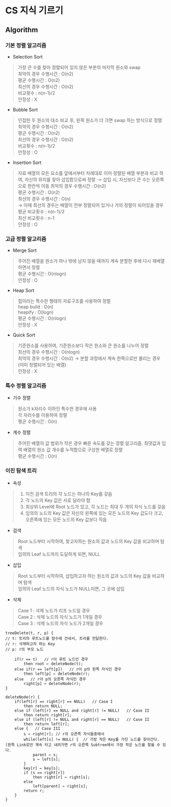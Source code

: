 # CS 지식 기르기

## Algorithm

### 기본 정렬 알고리즘
- Selection Sort
> 가장 큰 수를 찾아 정렬되어 있지 않은 부분의 마지막 원소와 swap <br>
> 최악의 경우 수행시간 : O(n2) <br>
> 평균 수행시간 : O(n2) <br>
> 최선의 경우 수행시간 : O(n2) <br>
> 비교횟수 : n(n-1)/2 <br>
> 안정성 : X <br>

- Bubble Sort
> 인접한 두 원소의 대소 비교 후, 왼쪽 원소가 더 크면 swap 하는 방식으로 정렬 <br>
> 최악의 경우 수행시간 : O(n2) <br>
> 평균 수행시간 : O(n2) <br>
> 최선의 경우 수행시간 : O(n2) <br>
> 비교횟수 : n(n-1)/2 <br>
> 안정성 : O <br>

- Insertion Sort
> 자료 배열의 모든 요소를 앞에서부터 차례대로 이미 정렬된 배열 부분과 비교 하여, 자신의 위치를 찾아 삽입함으로써 정렬 -> 삽입 시, 자신보다 큰 수는 오른쪽으로 한칸씩 이동
> 최악의 경우 수행시간 : O(n2) <br>
> 평균 수행시간 : O(n2) <br>
> 최선의 경우 수행시간 : O(n) <br> -> 이때 최선의 경우는 배열이 전부 정렬되어 있거나 거의 정렬이 되어있을 경우
> 평균 비교횟수 : n(n-1)/2 <br>
> 최선 비교횟수 : n-1 <br> 
> 안정성 : O <br>

### 고급 정렬 알고리즘
- Merge Sort
> 주어진 배열을 원소가 하나 밖에 남지 않을 때까지 계속 분할한 후에 다시 재배열 하면서 정렬 <br>
> 평균 수행시간 : O(nlogn) <br>
> 안정성 : O <br>

- Heap Sort
> 힙이라는 특수한 형태의 자료구조를 사용하여 정렬 <br>
> heap build : O(n) <br>
> heapify : O(logn) <br>
> 평균 수행시간 : O(nlogn) <br>
> 안정성 : X <br>

- Quick Sort
> 기준원소를 사용하여, 기준원소보다 작은 원소와 큰 원소를 나누어 정렬 <br>
> 최선의 경우 수행시간 : O(nlogn) <br>
> 최악의 경우 수행시간 : O(n2) -> 분할 과정에서 계속 한쪽으로만 몰리는 경우 (이미 정렬되어 있는 배열) <br>
> 안정성 : X <br>

### 특수 정렬 알고리즘
- 기수 정렬
> 원소가 k자리수 이하인 특수한 경우에 사용 <br>
> 각 자리수를 이용하여 정렬 <br>
> 평균 수행시간 : O(n) <br>

- 계수 정렬
> 주어진 배열의 값 범위가 작은 경우 빠른 속도를 갖는 정렬 알고리즘. 최댓값과 입력 배열의 원소 값 개수를 누적합으로 구성한 배열로 정렬 <br>
> 평균 수행시간 : O(n) <br>

### 이진 탐색 트리
- 속성
> 1. 이진 검색 트리의 각 노드는 하나의 Key를 갖음 <br>
> 2. 각 노드의 Key 값은 서로 달라야 함 <br>
> 3. 최상위 Level에 Root 노드가 있고, 각 노드는 최대 두 개의 자식 노드를 갖음 <br>
> 4. 임의의 노드의 Key 값은 자신의 왼쪽에 있는 모든 노드의 Key 값도다 크고, 오른쪽에 있는 모든 노드의 Key 값보다 작음 <br>

- 검색
> Root 노드부터 시작하여, 찾고자하는 원소의 값과 노드의 Key 값을 비교하며 탐색 <br>
> 임의의 Leaf 노드까지 도달하게 되면, NULL <br>

- 삽입
> Root 노드부터 시작하여, 삽입하고자 하는 원소의 값과 노드의 Key 값을 비교하며 탐색 <br>
> 임의의 Leaf 노드의 자식 노드가 NULL이면, 그 곳에 삽입 <br>

- 삭제
> Case 1 : 삭제 노드가 리프 노드일 경우 <br>
> Case 2 : 삭제 노드의 자식 노드가 1개일 경우 <br>
> Case 3 : 삭제 노드의 자식 노드가 2개일 경우 <br>

``` 
treeDelete(t, r, p) {
// t: 트리의 루트노드를 함수에 건네서, 트리를 전달한다.
// r: 삭제하고자 하는 Key
// p: r의 부모 노드

    if(r == t)   // r이 루트 노드인 경우
    	then root ← deleteNode(t);
    else if(r == left[p])   // r이 p의 왼쪽 자식인 경우
    	then left[p] ← deleteNode(r);
    else   // r이 p의 오른쪽 자식인 경우
    	right[p] ← deleteNode(r);
}

deleteNode(r) {
    if(left[r] == right[r] == NULL)   // Case I
        then return NULL;
    else if (left[r] == NULL and right[r] != NULL)   // Case II
        then return right[r];
    else if (left[r] != NULL and right[r] == NULL)   // Case II
        then return left[r];
    else {   // Case III
        s ← right[r]; // r의 오른쪽 자식들중에서
        while(left[s] != NULL) {  // 가장 작은 Key를 가진 노드를 찾아간다. (왼쪽 Link로만 계속 타고 내려가면 r의 오른쪽 Subtree에서 가장 작은 노드를 찾을 수 있다.
            parent ← s;
            s ← left[s];
        }
        key[r] ← key[s];
        if (s == right[r])
            then right[r] ← right[s];
        else
            left[parent] ← right[s];
        return r;
    }
}
```


